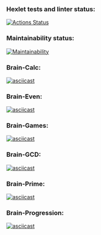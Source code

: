 ### Hexlet tests and linter status:
[![Actions Status](https://github.com/TryHardBich/frontend-project-44/actions/workflows/hexlet-check.yml/badge.svg)](https://github.com/TryHardBich/frontend-project-44/actions)

### Maintainability status:
[![Maintainability](https://api.codeclimate.com/v1/badges/0c3e6ec3684b60a2df75/maintainability)](https://codeclimate.com/github/TryHardBich/frontend-project-44/maintainability)

### Brain-Calc:
[![asciicast](https://asciinema.org/a/bkhCkkGFyMVMYul9d3xFWdgkn.svg)](https://asciinema.org/a/bkhCkkGFyMVMYul9d3xFWdgkn)

### Brain-Even:
[![asciicast](https://asciinema.org/a/FnK19HZULYarkBwFgxk7EW7oI.svg)](https://asciinema.org/a/FnK19HZULYarkBwFgxk7EW7oI)

### Brain-Games:
[![asciicast](https://asciinema.org/a/9DP7Jhk0DBV2anC2xa39vbYnD.svg)](https://asciinema.org/a/9DP7Jhk0DBV2anC2xa39vbYnD)

### Brain-GCD:
[![asciicast](https://asciinema.org/a/iJXp84vASx5D1Izg8X4sNDS93.svg)](https://asciinema.org/a/iJXp84vASx5D1Izg8X4sNDS93)

### Brain-Prime:
[![asciicast](https://asciinema.org/a/DVKAEOoVZJ5RLDseK4wEAi851.svg)](https://asciinema.org/a/DVKAEOoVZJ5RLDseK4wEAi851)

### Brain-Progression:
[![asciicast](https://asciinema.org/a/Xdga79CFcn6FOsYj4M7ma4h1y.svg)](https://asciinema.org/a/Xdga79CFcn6FOsYj4M7ma4h1y)